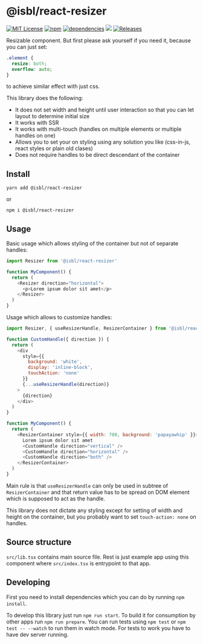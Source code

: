 # @isbl/react-resizer

[![MIT License](https://img.shields.io/npm/l/@isbl/react-resizer?style=flat)](https://github.com/CodeWitchBella/isbl-react-resizer/blob/main/LICENSE)
[![npm](https://img.shields.io/npm/v/@isbl/react-resizer?style=flat)](https://www.npmjs.com/package/@isbl/react-resizer)
[![dependencies](https://img.shields.io/librariesio/release/npm/@isbl/react-resizer?style=flat)](https://github.com/CodeWitchBella/isbl-react-resizer/blob/main/package.json)
![](https://img.shields.io/github/last-commit/CodeWitchBella/isbl-react-resizer?style=flat)
[![Releases](https://img.shields.io/github/release-date/CodeWitchBella/isbl-react-resizer?style=flat)](https://github.com/CodeWitchBella/isbl-react-resizer/releases)

Resizable component. But first please ask yourself if you need it, because you
can just set:
```css
.element {
  resize: both;
  overflow: auto;
}
```
to achieve similar effect with just css.

This library does the following:

- It does not set width and height until user interaction so that you can let layout to determine initial size
- It works with SSR
- It works with multi-touch (handles on multiple elements or multiple handles on one)
- Allows you to set your on styling using any solution you like (css-in-js, react styles or plain old clases)
- Does not require handles to be direct descendant of the container

## Install

`yarn add @isbl/react-resizer`

or

`npm i @isbl/react-resizer`

## Usage

Basic usage which allows styling of the container but not of separate handles:

```js
import Resizer from '@isbl/react-resizer'

function MyComponent() {
  return (
    <Resizer direction="horizontal">
      <p>Lorem ipsum dolor sit amet</p>
    </Resizer>
  )
}
```

Usage which allows to customize handles:

```js
import Resizer, { useResizerHandle, ResizerContainer } from '@isbl/react-resizer'

function CustomHandle({ direction }) {
  return (
    <div
      style={{
        background: 'white',
        display: 'inline-block',
        touchAction: 'none'
      }}
      {...useResizerHandle(direction)}
    >
      {direction}
    </div>
  )
}

function MyComponent() {
  return (
    <ResizerContainer style={{ width: 700, background: 'papayawhip' }}>
      Lorem ipsum dolor sit amet
      <CustomHandle direction="vertical" />
      <CustomHandle direction="horizontal" />
      <CustomHandle direction="both" />
    </ResizerContainer>
  )
}
```

Main rule is that `useResizerHandle` can only be used in subtree of 
`ResizerContainer` and that return value has to be spread on DOM element which
is supposed to act as the handle.

This library does not dictate any styling except for setting of width and height
on the container, but you probably want to set `touch-action: none` on handles.

## Source structure

`src/lib.tsx` contains main source file. Rest is just example app using this
component where `src/index.tsx` is entrypoint to that app.

## Developing

First you need to install dependencies which you can do by running `npm install`.

To develop this library just run `npm run start`. To build it for consumption by
other apps run `npm run prepare`. You can run tests using `npm test` or
`npm test -- --watch` to run them in watch mode. For tests to work you have to
have dev server running.
